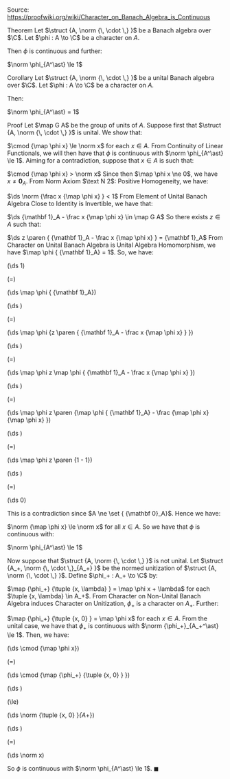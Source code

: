 # 

Source: https://proofwiki.org/wiki/Character_on_Banach_Algebra_is_Continuous

Theorem
Let $\struct {A, \norm {\, \cdot \,} }$ be a Banach algebra over $\C$.
Let $\phi : A \to \C$ be a character on $A$.

Then $\phi$ is continuous and further:

$\norm \phi_{A^\ast} \le 1$


Corollary
Let $\struct {A, \norm {\, \cdot \,} }$ be a unital Banach algebra over $\C$.
Let $\phi : A \to \C$ be a character on $A$.

Then:

$\norm \phi_{A^\ast} = 1$


Proof
Let $\map G A$ be the group of units of $A$.
Suppose first that $\struct {A, \norm {\, \cdot \,} }$ is unital.
We show that:

$\cmod {\map \phi x} \le \norm x$ for each $x \in A$.
From Continuity of Linear Functionals, we will then have that $\phi$ is continuous with $\norm \phi_{A^\ast} \le 1$.
Aiming for a contradiction, suppose that $x \in A$ is such that:

$\cmod {\map \phi x} > \norm x$
Since then $\map \phi x \ne 0$, we have $x \ne {\mathbf 0}_A$.
From Norm Axiom $\text N 2$: Positive Homogeneity, we have:

$\ds \norm {\frac x {\map \phi x} } < 1$
From Element of Unital Banach Algebra Close to Identity is Invertible, we have that:

$\ds {\mathbf 1}_A - \frac x {\map \phi x} \in \map G A$
So there exists $z \in A$ such that:

$\ds z \paren { {\mathbf 1}_A - \frac x {\map \phi x} } = {\mathbf 1}_A$
From Character on Unital Banach Algebra is Unital Algebra Homomorphism, we have $\map \phi { {\mathbf 1}_A} = 1$. 
So, we have:














\(\ds 1\)

\(=\)







\(\ds \map \phi { {\mathbf 1}_A}\)




















\(\ds \)

\(=\)







\(\ds \map \phi {z \paren { {\mathbf 1}_A - \frac x {\map \phi x} } }\)




















\(\ds \)

\(=\)







\(\ds \map \phi z \map \phi { {\mathbf 1}_A - \frac x {\map \phi x} }\)




















\(\ds \)

\(=\)







\(\ds \map \phi z \paren {\map \phi { {\mathbf 1}_A} - \frac {\map \phi x} {\map \phi x} }\)




















\(\ds \)

\(=\)







\(\ds \map \phi z \paren {1 - 1}\)




















\(\ds \)

\(=\)







\(\ds 0\)









This is a contradiction since $A \ne \set { {\mathbf 0}_A}$.
Hence we have:

$\norm {\map \phi x} \le \norm x$ for all $x \in A$.
So we have that $\phi$ is continuous with:

$\norm \phi_{A^\ast} \le 1$

Now suppose that $\struct {A, \norm {\, \cdot \,} }$ is not unital.
Let $\struct {A_+, \norm {\, \cdot \,}_{A_+} }$ be the normed unitization of $\struct {A, \norm {\, \cdot \,} }$.
Define $\phi_+ : A_+ \to \C$ by: 

$\map {\phi_+} {\tuple {x, \lambda} } = \map \phi x + \lambda$
for each $\tuple {x, \lambda} \in A_+$.
From Character on Non-Unital Banach Algebra induces Character on Unitization, $\phi_+$ is a character on $A_+$.
Further:

$\map {\phi_+} {\tuple {x, 0} } = \map \phi x$ for each $x \in A$.
From the unital case, we have that $\phi_+$ is continuous with $\norm {\phi_+}_{A_+^\ast} \le 1$.
Then, we have:














\(\ds \cmod {\map \phi x}\)

\(=\)







\(\ds \cmod {\map {\phi_+} {\tuple {x, 0} } }\)




















\(\ds \)

\(\le\)







\(\ds \norm {\tuple {x, 0} }_{A_+}\)




















\(\ds \)

\(=\)







\(\ds \norm x\)









So $\phi$ is continuous with $\norm \phi_{A^\ast} \le 1$.
$\blacksquare$





